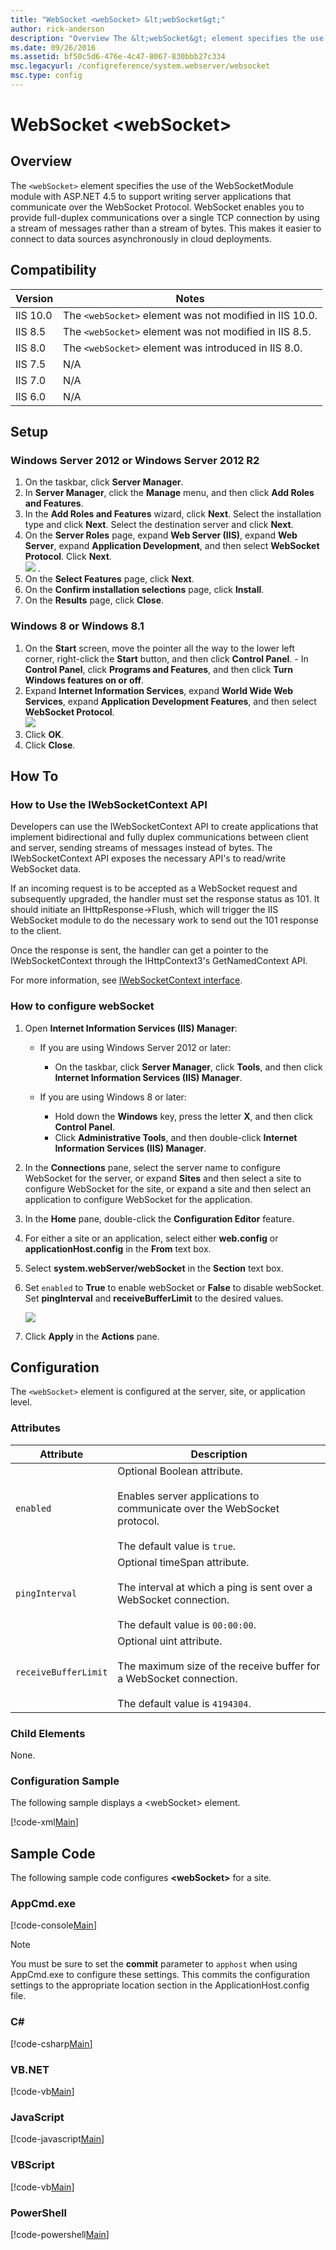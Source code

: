 ```yaml
---
title: "WebSocket <webSocket> &lt;webSocket&gt;"
author: rick-anderson
description: "Overview The &lt;webSocket&gt; element specifies the use of the WebSocketModule module with ASP.NET 4.5 to support writing server applications that communica..."
ms.date: 09/26/2016
ms.assetid: bf50c5d6-476e-4c47-8067-830bbb27c334
msc.legacyurl: /configreference/system.webserver/websocket
msc.type: config
---
```

WebSocket <webSocket> &lt;webSocket&gt;
====================
<a id="001"></a>
## Overview

The `<webSocket>` element specifies the use of the WebSocketModule module with ASP.NET 4.5 to support writing server applications that communicate over the WebSocket Protocol. WebSocket enables you to provide full-duplex communications over a single TCP connection by using a stream of messages rather than a stream of bytes. This makes it easier to connect to data sources asynchronously in cloud deployments.

<a id="002"></a>
## Compatibility

| Version | Notes |
| --- | --- |
| IIS 10.0 | The `<webSocket>` element was not modified in IIS 10.0. |
| IIS 8.5 | The `<webSocket>` element was not modified in IIS 8.5. |
| IIS 8.0 | The `<webSocket>` element was introduced in IIS 8.0. |
| IIS 7.5 | N/A |
| IIS 7.0 | N/A |
| IIS 6.0 | N/A |

<a id="003"></a>
## Setup

### Windows Server 2012 or Windows Server 2012 R2

1. On the taskbar, click **Server Manager**.
2. In **Server Manager**, click the **Manage** menu, and then click **Add Roles and Features**.
3. In the **Add Roles and Features** wizard, click **Next**. Select the installation type and click **Next**. Select the destination server and click **Next**.
4. On the **Server Roles** page, expand **Web Server (IIS)**, expand **Web Server**, expand **Application Development**, and then select **WebSocket Protocol**. Click **Next**.  
    [![](webSocket/_static/image2.png)](webSocket/_static/image1.png) .
5. On the **Select Features** page, click **Next**.
6. On the **Confirm installation selections** page, click **Install**.
7. On the **Results** page, click **Close**.

### Windows 8 or Windows 8.1

1. On the **Start** screen, move the pointer all the way to the lower left corner, right-click the **Start** button, and then click **Control Panel**. - In **Control Panel**, click **Programs and Features**, and then click **Turn Windows features on or off**.
2. Expand **Internet Information Services**, expand **World Wide Web Services**, expand **Application Development Features**, and then select **WebSocket Protocol**.  
     [![](webSocket/_static/image4.png)](webSocket/_static/image3.png)
3. Click **OK**.
4. Click **Close**.

<a id="004"></a>
## How To

### How to Use the IWebSocketContext API

Developers can use the IWebSocketContext API to create applications that implement bidirectional and fully duplex communications between client and server, sending streams of messages instead of bytes. The IWebSocketContext API exposes the necessary API's to read/write WebSocket data.

If an incoming request is to be accepted as a WebSocket request and subsequently upgraded, the handler must set the response status as 101. It should initiate an IHttpResponse-&gt;Flush, which will trigger the IIS WebSocket module to do the necessary work to send out the 101 response to the client.

Once the response is sent, the handler can get a pointer to the IWebSocketContext through the IHttpContext3's GetNamedContext API.

For more information, see [IWebSocketContext interface](https://msdn.microsoft.com/library/hh852804.aspx).
  
### How to configure webSocket

1. Open **Internet Information Services (IIS) Manager**: 

    - If you are using Windows Server 2012 or later: 

        - On the taskbar, click **Server Manager**, click **Tools**, and then click **Internet Information Services (IIS) Manager**.
    - If you are using Windows 8 or later: 

        - Hold down the **Windows** key, press the letter **X**, and then click **Control Panel**.
        - Click **Administrative Tools**, and then double-click **Internet Information Services (IIS) Manager**.
2. In the **Connections** pane, select the server name to configure WebSocket for the server, or expand **Sites** and then select a site to configure WebSocket for the site, or expand a site and then select an application to configure WebSocket for the application.
3. In the **Home** pane, double-click the **Configuration Editor** feature.
4. For either a site or an application, select either **web.config** or **applicationHost.config** in the **From** text box.
5. Select **system.webServer/webSocket** in the **Section** text box.
6. Set `enabled` to **True** to enable webSocket or **False** to disable webSocket. Set **pingInterval** and **receiveBufferLimit** to the desired values.  
  
    [![](webSocket/_static/image6.png)](webSocket/_static/image5.png)
7. Click **Apply** in the **Actions** pane.

<a id="005"></a>
## Configuration

The `<webSocket>` element is configured at the server, site, or application level.

### Attributes

| Attribute | Description |
| --- | --- |
| `enabled` | Optional Boolean attribute.<br><br>Enables server applications to communicate over the WebSocket protocol.<br><br>The default value is `true`. |
| `pingInterval` | Optional timeSpan attribute.<br><br>The interval at which a ping is sent over a WebSocket connection.<br><br>The default value is `00:00:00`. |
| `receiveBufferLimit` | Optional uint attribute.<br><br>The maximum size of the receive buffer for a WebSocket connection.<br><br>The default value is `4194304`. |

### Child Elements

None.

### Configuration Sample

The following sample displays a &lt;webSocket&gt; element.

[!code-xml[Main](webSocket/samples/sample1.xml)]

<a id="006"></a>
## Sample Code

The following sample code configures **&lt;webSocket&gt;** for a site.

### AppCmd.exe

[!code-console[Main](webSocket/samples/sample2.cmd)]

> [!NOTE]
> You must be sure to set the **commit** parameter to `apphost` when using AppCmd.exe to configure these settings. This commits the configuration settings to the appropriate location section in the ApplicationHost.config file.

### C#

[!code-csharp[Main](webSocket/samples/sample3.cs)]

### VB.NET

[!code-vb[Main](webSocket/samples/sample4.vb)]

### JavaScript

[!code-javascript[Main](webSocket/samples/sample5.js)]

### VBScript

[!code-vb[Main](webSocket/samples/sample6.vb)]

### PowerShell

[!code-powershell[Main](webSocket/samples/sample7.ps1)]